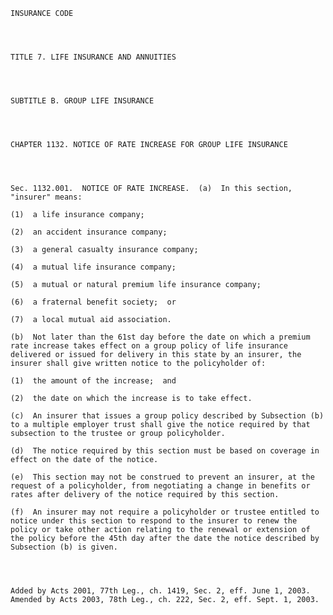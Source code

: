 ﻿
    
    
    	
    					
    
    
    INSURANCE CODE
    
      
    
    
    TITLE 7. LIFE INSURANCE AND ANNUITIES
    
      
    
    
    SUBTITLE B. GROUP LIFE INSURANCE
    
      
    
    
    CHAPTER 1132. NOTICE OF RATE INCREASE FOR GROUP LIFE INSURANCE
    
      
    
    
    Sec. 1132.001.  NOTICE OF RATE INCREASE.  (a)  In this section, "insurer" means:
    
    (1)  a life insurance company;
    
    (2)  an accident insurance company;
    
    (3)  a general casualty insurance company;
    
    (4)  a mutual life insurance company;
    
    (5)  a mutual or natural premium life insurance company;
    
    (6)  a fraternal benefit society;  or
    
    (7)  a local mutual aid association.
    
    (b)  Not later than the 61st day before the date on which a premium rate increase takes effect on a group policy of life insurance delivered or issued for delivery in this state by an insurer, the insurer shall give written notice to the policyholder of:
    
    (1)  the amount of the increase;  and
    
    (2)  the date on which the increase is to take effect.
    
    (c)  An insurer that issues a group policy described by Subsection (b) to a multiple employer trust shall give the notice required by that subsection to the trustee or group policyholder.
    
    (d)  The notice required by this section must be based on coverage in effect on the date of the notice.
    
    (e)  This section may not be construed to prevent an insurer, at the request of a policyholder, from negotiating a change in benefits or rates after delivery of the notice required by this section.
    
    (f)  An insurer may not require a policyholder or trustee entitled to notice under this section to respond to the insurer to renew the policy or take other action relating to the renewal or extension of the policy before the 45th day after the date the notice described by Subsection (b) is given.
    
    
    
    
    Added by Acts 2001, 77th Leg., ch. 1419, Sec. 2, eff. June 1, 2003.  Amended by Acts 2003, 78th Leg., ch. 222, Sec. 2, eff. Sept. 1, 2003.
    
    
    
    
    				

